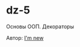 # dz-5

Основы ООП. Декораторы

Автор: <a href="https://github.com/suvorika/" target="_blank">I'm new</a>
